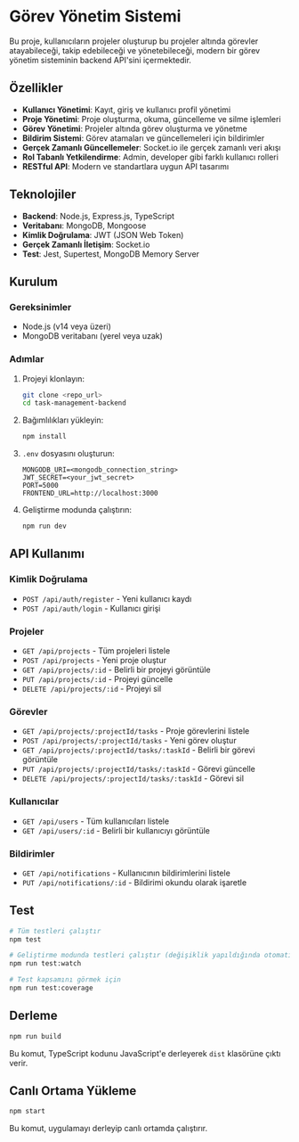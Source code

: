 # Görev Yönetim Sistemi

Bu proje, kullanıcıların projeler oluşturup bu projeler altında görevler atayabileceği, takip edebileceği ve yönetebileceği, modern bir görev yönetim sisteminin backend API'sini içermektedir.

## Özellikler

- **Kullanıcı Yönetimi**: Kayıt, giriş ve kullanıcı profil yönetimi
- **Proje Yönetimi**: Proje oluşturma, okuma, güncelleme ve silme işlemleri
- **Görev Yönetimi**: Projeler altında görev oluşturma ve yönetme
- **Bildirim Sistemi**: Görev atamaları ve güncellemeleri için bildirimler
- **Gerçek Zamanlı Güncellemeler**: Socket.io ile gerçek zamanlı veri akışı
- **Rol Tabanlı Yetkilendirme**: Admin, developer gibi farklı kullanıcı rolleri
- **RESTful API**: Modern ve standartlara uygun API tasarımı

## Teknolojiler

- **Backend**: Node.js, Express.js, TypeScript
- **Veritabanı**: MongoDB, Mongoose
- **Kimlik Doğrulama**: JWT (JSON Web Token)
- **Gerçek Zamanlı İletişim**: Socket.io
- **Test**: Jest, Supertest, MongoDB Memory Server

## Kurulum

### Gereksinimler

- Node.js (v14 veya üzeri)
- MongoDB veritabanı (yerel veya uzak)

### Adımlar

1. Projeyi klonlayın:

   ```bash
   git clone <repo_url>
   cd task-management-backend
   ```

2. Bağımlılıkları yükleyin:

   ```bash
   npm install
   ```

3. `.env` dosyasını oluşturun:

   ```
   MONGODB_URI=<mongodb_connection_string>
   JWT_SECRET=<your_jwt_secret>
   PORT=5000
   FRONTEND_URL=http://localhost:3000
   ```

4. Geliştirme modunda çalıştırın:
   ```bash
   npm run dev
   ```

## API Kullanımı

### Kimlik Doğrulama

- `POST /api/auth/register` - Yeni kullanıcı kaydı
- `POST /api/auth/login` - Kullanıcı girişi

### Projeler

- `GET /api/projects` - Tüm projeleri listele
- `POST /api/projects` - Yeni proje oluştur
- `GET /api/projects/:id` - Belirli bir projeyi görüntüle
- `PUT /api/projects/:id` - Projeyi güncelle
- `DELETE /api/projects/:id` - Projeyi sil

### Görevler

- `GET /api/projects/:projectId/tasks` - Proje görevlerini listele
- `POST /api/projects/:projectId/tasks` - Yeni görev oluştur
- `GET /api/projects/:projectId/tasks/:taskId` - Belirli bir görevi görüntüle
- `PUT /api/projects/:projectId/tasks/:taskId` - Görevi güncelle
- `DELETE /api/projects/:projectId/tasks/:taskId` - Görevi sil

### Kullanıcılar

- `GET /api/users` - Tüm kullanıcıları listele
- `GET /api/users/:id` - Belirli bir kullanıcıyı görüntüle

### Bildirimler

- `GET /api/notifications` - Kullanıcının bildirimlerini listele
- `PUT /api/notifications/:id` - Bildirimi okundu olarak işaretle

## Test

```bash
# Tüm testleri çalıştır
npm test

# Geliştirme modunda testleri çalıştır (değişiklik yapıldığında otomatik yeniden çalıştırır)
npm run test:watch

# Test kapsamını görmek için
npm run test:coverage
```

## Derleme

```bash
npm run build
```

Bu komut, TypeScript kodunu JavaScript'e derleyerek `dist` klasörüne çıktı verir.

## Canlı Ortama Yükleme

```bash
npm start
```

Bu komut, uygulamayı derleyip canlı ortamda çalıştırır.
